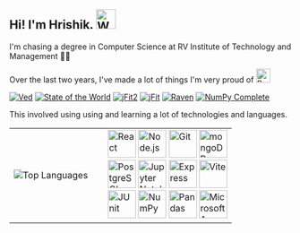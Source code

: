 ## Hi! I'm Hrishik. <img src="https://raw.githubusercontent.com/Tarikul-Islam-Anik/Animated-Fluent-Emojis/master/Emojis/Hand%20gestures/Waving%20Hand.png" alt="Waving Hand" width="35" height="35" />
I'm chasing a degree in Computer Science at RV Institute of Technology and Management 🧑‍💻

Over the last two years, I've made a lot of things I'm very proud of <img src="https://raw.githubusercontent.com/Tarikul-Islam-Anik/Animated-Fluent-Emojis/master/Emojis/Hand%20gestures/Backhand%20Index%20Pointing%20Down.png" alt="Backhand Index Pointing Down" width="25" height="25" />

[![Ved](https://github-readme-stats.vercel.app/api/pin/?username=fringewidth&repo=ved&theme=transparent)](https://github.com/fringewidth/ved)
[![State of the World](https://github-readme-stats.vercel.app/api/pin/?username=fringewidth&repo=stateoftheworld&theme=transparent)](https://github.com/fringewidth/stateoftheworld)
[![jFit2](https://github-readme-stats.vercel.app/api/pin/?username=fringewidth&repo=jfit2&theme=transparent)](https://github.com/fringewidth/jfit2)
[![jFit](https://github-readme-stats.vercel.app/api/pin/?username=fringewidth&repo=jfit&theme=transparent)](https://github.com/fringewidth/jfit)
[![Raven](https://github-readme-stats.vercel.app/api/pin/?username=fringewidth&repo=raven&theme=transparent)](https://github.com/fringewidth/raven)
[![NumPy Complete](https://github-readme-stats.vercel.app/api/pin/?username=fringewidth&repo=numpy-complete&theme=transparent)](https://github.com/fringewidth/numpy-complete)

This involved using using and learning a lot of technologies and languages. 
<table>
  <tr>
    <td>
  <img src="https://github-readme-stats.vercel.app/api/top-langs/?username=fringewidth&layout=compact&langs_count=8&theme=transparent&size_weight=0.4&count_weight=0.6" alt="Top Languages" style="margin-right: 20px;"/>
    </td>
  <!-- Icons Grid -->
    <td>
  <div>
    <img width="50" src="https://user-images.githubusercontent.com/25181517/183897015-94a058a6-b86e-4e42-a37f-bf92061753e5.png" alt="React" title="React"/>
    <img width="50" src="https://user-images.githubusercontent.com/25181517/183568594-85e280a7-0d7e-4d1a-9028-c8c2209e073c.png" alt="Node.js" title="Node.js"/>
    <img width="50" src="https://user-images.githubusercontent.com/25181517/192108372-f71d70ac-7ae6-4c0d-8395-51d8870c2ef0.png" alt="Git" title="Git"/>
    <img width="50" src="https://user-images.githubusercontent.com/25181517/182884177-d48a8579-2cd0-447a-b9a6-ffc7cb02560e.png" alt="mongoDB" title="mongoDB"/> <br>
    <img width="50" src="https://user-images.githubusercontent.com/25181517/117208740-bfb78400-adf5-11eb-97bb-09072b6bedfc.png" alt="PostgreSQL" title="PostgreSQL"/>
    <img width="50" src="https://user-images.githubusercontent.com/25181517/183914128-3fc88b4a-4ac1-40e6-9443-9a30182379b7.png" alt="Jupyter Notebook" title="Jupyter Notebook"/>
    <img width="50" src="https://user-images.githubusercontent.com/25181517/183859966-a3462d8d-1bc7-4880-b353-e2cbed900ed6.png" alt="Express" title="Express"/>
    <img width="50" src="https://github-production-user-asset-6210df.s3.amazonaws.com/62091613/261395532-b40892ef-efb8-4b0e-a6b5-d1cfc2f3fc35.png" alt="Vite" title="Vite"/> <br>
    <img width="50" src="https://user-images.githubusercontent.com/25181517/117533873-484d4480-afef-11eb-9fad-67c8605e3592.png" alt="JUnit" title="JUnit"/>
    <img width="50" src="https://github.com/marwin1991/profile-technology-icons/assets/76012086/4ec200c2-acdf-4c42-b419-cd49cba3d09f" alt="NumPy" title="NumPy"/>
    <img width="50" src="https://github.com/marwin1991/profile-technology-icons/assets/76012086/24b02d77-2f28-43c7-b5d6-e15e3395851b" alt="Pandas" title="Pandas"/>
    <img width="50" src="https://user-images.githubusercontent.com/25181517/183911544-95ad6ba7-09bf-4040-ac44-0adafedb9616.png" alt="Microsoft Azure" title="Microsoft Azure"/>
  </div>
      </td>
</tr>
</table>

